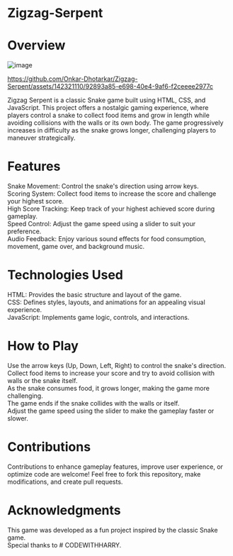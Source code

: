 # Zigzag-Serpent
# Overview
![image](https://github.com/Onkar-Dhotarkar/Zigzag-Serpent/assets/142321110/83b0fdf0-e754-4698-8512-500f81d62db4)

https://github.com/Onkar-Dhotarkar/Zigzag-Serpent/assets/142321110/92893a85-e698-40e4-9af6-f2ceeee2977c

 Zigzag Serpent is a classic Snake game built using HTML, CSS, and JavaScript. This project offers a nostalgic gaming experience, where players control a snake to collect food items and grow in length while avoiding collisions with the walls or its own body. The game progressively increases in difficulty as the snake grows longer, challenging players to maneuver strategically.

# Features
Snake Movement: Control the snake's direction using arrow keys.<br>
Scoring System: Collect food items to increase the score and challenge your highest score.<br>
High Score Tracking: Keep track of your highest achieved score during gameplay.<br>
Speed Control: Adjust the game speed using a slider to suit your preference.<br>
Audio Feedback: Enjoy various sound effects for food consumption, movement, game over, and background music.<br>

# Technologies Used
HTML: Provides the basic structure and layout of the game.<br>
CSS: Defines styles, layouts, and animations for an appealing visual experience.<br>
JavaScript: Implements game logic, controls, and interactions.

# How to Play
Use the arrow keys (Up, Down, Left, Right) to control the snake's direction.<br>
Collect food items to increase your score and try to avoid collision with walls or the snake itself.<br>
As the snake consumes food, it grows longer, making the game more challenging.<br>
The game ends if the snake collides with the walls or itself.<br>
Adjust the game speed using the slider to make the gameplay faster or slower.<br>

# Contributions
Contributions to enhance gameplay features, improve user experience, or optimize code are welcome! Feel free to fork this repository, make modifications, and create pull requests.

# Acknowledgments
This game was developed as a fun project inspired by the classic Snake game.<br>
Special thanks to # CODEWITHHARRY.
